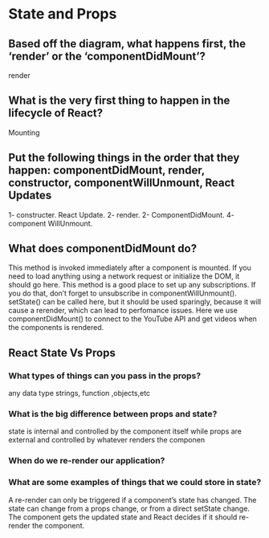 # State and Props

## Based off the diagram, what happens first, the ‘render’ or the ‘componentDidMount’?

render

## What is the very first thing to happen in the lifecycle of React?

Mounting

## Put the following things in the order that they happen: componentDidMount, render, constructor, componentWillUnmount, React Updates

1- constructer.
React Update. 
2- render.
2- ComponentDidMount.
4- component WillUnmount. 

## What does componentDidMount do?

This method is invoked immediately after a component is mounted. If you need to load anything using a network request or initialize the DOM, it should go here. This method is a good place to set up any subscriptions. If you do that, don’t forget to unsubscribe in componentWillUnmount().
setState() can be called here, but it should be used sparingly, because it will cause a rerender, which can lead to perfomance issues.
Here we use componentDidMount() to connect to the YouTube API and get videos when the components is rendered.

## React State Vs Props

### What types of things can you pass in the props?

any data type strings, function ,objects,etc 

### What is the big difference between props and state?

 state is internal and controlled by the component itself while props are external and controlled by whatever renders the componen

### When do we re-render our application?

### What are some examples of things that we could store in state?

A re-render can only be triggered if a component’s state has changed. The state can change from a props change, or from a direct setState change. The component gets the updated state and React decides if it should re-render the component.